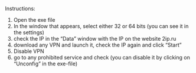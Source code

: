 Instructions:

1. Open the exe file
2. In the window that appears, select either 32 or 64 bits (you can see it in the settings)
3. check the IP in the “Data” window with the IP on the website 2ip.ru
4. download any VPN and launch it, check the IP again and click “Start”
5. Disable VPN
6. go to any prohibited service and check (you can disable it by clicking on “Unconfig” in the exe-file)